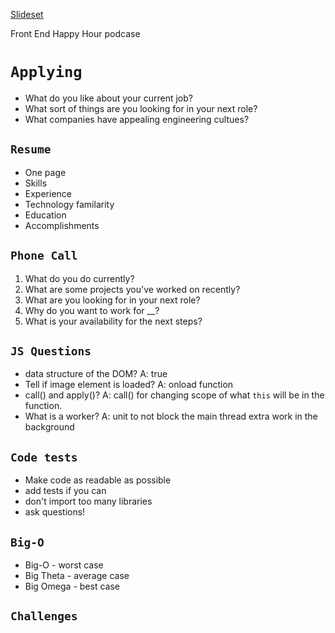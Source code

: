 [Slideset](https://docs.google.com/presentation/d/1-04cvp4xDLNb8YRWpkmPTEY_4r-56sM5J178lxjU4vA/edit#slide=id.p)

Front End Happy Hour podcase

# `Applying`

- What do you like about your current job?
- What sort of things are you looking for in your next role?
- What companies have appealing engineering cultues?

## `Resume`

- One page
- Skills
- Experience
- Technology familarity
- Education
- Accomplishments

## `Phone Call`

1. What do you do currently?
2. What are some projects you've worked on recently?
3. What are you looking for in your next role?
4. Why do you want to work for \_\_?
5. What is your availability for the next steps?

## `JS Questions`

- data structure of the DOM? A: true
- Tell if image element is loaded? A: onload function
- call() and apply()? A: call() for changing scope of what `this` will be in the function.
- What is a worker? A: unit to not block the main thread extra work in the background

## `Code tests`

- Make code as readable as possible
- add tests if you can
- don't import too many libraries
- ask questions!

## `Big-O`

- Big-O - worst case
- Big Theta - average case
- Big Omega - best case

## `Challenges`
